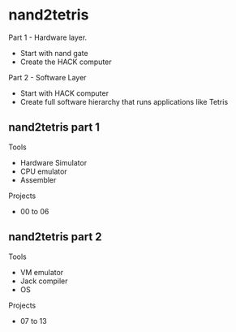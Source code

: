 # nand2tetris

Part 1 - Hardware layer.

- Start with nand gate
- Create the HACK computer

Part 2 - Software Layer

- Start with HACK computer
- Create full software hierarchy that runs applications like Tetris

## nand2tetris part 1

Tools

- Hardware Simulator
- CPU emulator
- Assembler

Projects

- 00 to 06

## nand2tetris part 2

Tools

- VM emulator
- Jack compiler
- OS

Projects

- 07 to 13
